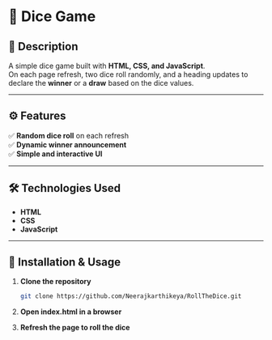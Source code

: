 # 🎲 Dice Game

## 📝 Description  
A simple dice game built with **HTML, CSS, and JavaScript**.  
On each page refresh, two dice roll randomly, and a heading updates to declare the **winner** or a **draw** based on the dice values.

---

## ⚙️ Features  
✅ **Random dice roll** on each refresh  
✅ **Dynamic winner announcement**  
✅ **Simple and interactive UI**  

---

## 🛠️ Technologies Used  
- **HTML**  
- **CSS**  
- **JavaScript**  

---

## 📂 Installation & Usage  

1. **Clone the repository**  
   ```bash
   git clone https://github.com/Neerajkarthikeya/RollTheDice.git
2. **Open index.html in a browser**

3. **Refresh the page to roll the dice**

